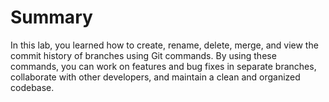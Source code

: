 # Summary

In this lab, you learned how to create, rename, delete, merge, and view the commit history of branches using Git commands. By using these commands, you can work on features and bug fixes in separate branches, collaborate with other developers, and maintain a clean and organized codebase.
